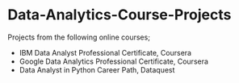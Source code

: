 # Data-Analytics-Course-Projects

Projects from the following online courses;

* IBM Data Analyst Professional Certificate, Coursera
* Google Data Analytics Professional Certificate, Coursera
* Data Analyst in Python Career Path, Dataquest
